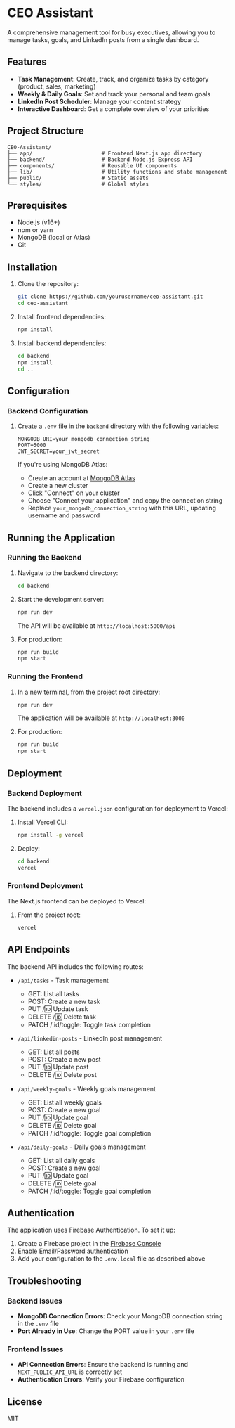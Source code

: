 # CEO Assistant

A comprehensive management tool for busy executives, allowing you to manage tasks, goals, and LinkedIn posts from a single dashboard.

## Features

- **Task Management**: Create, track, and organize tasks by category (product, sales, marketing)
- **Weekly & Daily Goals**: Set and track your personal and team goals
- **LinkedIn Post Scheduler**: Manage your content strategy
- **Interactive Dashboard**: Get a complete overview of your priorities

## Project Structure

```
CEO-Assistant/
├── app/                      # Frontend Next.js app directory
├── backend/                  # Backend Node.js Express API
├── components/               # Reusable UI components
├── lib/                      # Utility functions and state management
├── public/                   # Static assets
└── styles/                   # Global styles
```

## Prerequisites

- Node.js (v16+)
- npm or yarn
- MongoDB (local or Atlas)
- Git

## Installation

1. Clone the repository:
   ```bash
   git clone https://github.com/yourusername/ceo-assistant.git
   cd ceo-assistant
   ```

2. Install frontend dependencies:
   ```bash
   npm install
   ```

3. Install backend dependencies:
   ```bash
   cd backend
   npm install
   cd ..
   ```

## Configuration

### Backend Configuration

1. Create a `.env` file in the `backend` directory with the following variables:
   ```
   MONGODB_URI=your_mongodb_connection_string
   PORT=5000
   JWT_SECRET=your_jwt_secret
   ```

   If you're using MongoDB Atlas:
   - Create an account at [MongoDB Atlas](https://www.mongodb.com/cloud/atlas)
   - Create a new cluster
   - Click "Connect" on your cluster
   - Choose "Connect your application" and copy the connection string
   - Replace `your_mongodb_connection_string` with this URL, updating username and password


## Running the Application

### Running the Backend

1. Navigate to the backend directory:
   ```bash
   cd backend
   ```

2. Start the development server:
   ```bash
   npm run dev
   ```

   The API will be available at `http://localhost:5000/api`

3. For production:
   ```bash
   npm run build
   npm start
   ```

### Running the Frontend

1. In a new terminal, from the project root directory:
   ```bash
   npm run dev
   ```

   The application will be available at `http://localhost:3000`

2. For production:
   ```bash
   npm run build
   npm start
   ```

## Deployment

### Backend Deployment

The backend includes a `vercel.json` configuration for deployment to Vercel:

1. Install Vercel CLI:
   ```bash
   npm install -g vercel
   ```

2. Deploy:
   ```bash
   cd backend
   vercel
   ```

### Frontend Deployment

The Next.js frontend can be deployed to Vercel:

1. From the project root:
   ```bash
   vercel
   ```

## API Endpoints

The backend API includes the following routes:

- `/api/tasks` - Task management
  - GET: List all tasks
  - POST: Create a new task
  - PUT /:id: Update task
  - DELETE /:id: Delete task
  - PATCH /:id/toggle: Toggle task completion

- `/api/linkedin-posts` - LinkedIn post management
  - GET: List all posts
  - POST: Create a new post
  - PUT /:id: Update post
  - DELETE /:id: Delete post

- `/api/weekly-goals` - Weekly goals management
  - GET: List all weekly goals
  - POST: Create a new goal
  - PUT /:id: Update goal
  - DELETE /:id: Delete goal
  - PATCH /:id/toggle: Toggle goal completion

- `/api/daily-goals` - Daily goals management
  - GET: List all daily goals
  - POST: Create a new goal
  - PUT /:id: Update goal
  - DELETE /:id: Delete goal
  - PATCH /:id/toggle: Toggle goal completion

## Authentication

The application uses Firebase Authentication. To set it up:

1. Create a Firebase project in the [Firebase Console](https://console.firebase.google.com/)
2. Enable Email/Password authentication
3. Add your configuration to the `.env.local` file as described above

## Troubleshooting

### Backend Issues

- **MongoDB Connection Errors**: Check your MongoDB connection string in the `.env` file
- **Port Already in Use**: Change the PORT value in your `.env` file

### Frontend Issues

- **API Connection Errors**: Ensure the backend is running and `NEXT_PUBLIC_API_URL` is correctly set
- **Authentication Errors**: Verify your Firebase configuration

## License

MIT 